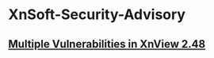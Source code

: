 # XnSoft-Security-Advisory

## [Multiple Vulnerabilities in XnView 2.48](https://github.com/JsHuang/XnSoft-Security-Advisory/blob/master/XnView/Multiple%20Vulnerabilities%20in%20XnView%202.48%20.md)
